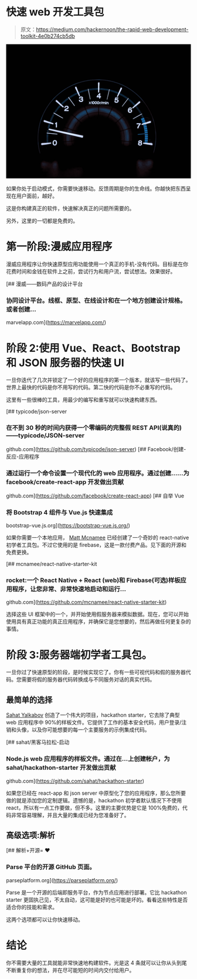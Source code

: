 # 快速 web 开发工具包

> 原文：<https://medium.com/hackernoon/the-rapid-web-development-toolkit-4e0b274cb5db>

![](img/54be3f5baeae10e766773eaa4dd17603.png)

如果你处于启动模式，你需要快速移动。反馈周期是你的生命线。你越快把东西呈现在用户面前，越好。

这是你构建真正的软件，快速解决真正的问题所需要的。

另外，这里的一切都是免费的。

# 第一阶段:漫威应用程序

漫威应用程序让你快速原型应用功能使用一个真正的手机-没有代码。目标是在你花费时间和金钱在软件上之前，尝试行为和用户流，尝试想法。效果很好。

[](https://marvelapp.com/) [## 漫威——数码产品的设计平台

### 协同设计平台。线框、原型、在线设计和在一个地方创建设计规格。或者创建…

marvelapp.com](https://marvelapp.com/) 

# 阶段 2:使用 Vue、React、Bootstrap 和 JSON 服务器的快速 UI

一旦你迭代了几次并锁定了一个好的应用程序的第一个版本，就该写一些代码了。世界上最快的代码是你不用写的代码。第二快的代码是你不必重写的代码。

这里有一些很棒的工具，用最少的编写和重写就可以快速构建东西。

[](https://github.com/typicode/json-server) [## typicode/json-server

### 在不到 30 秒的时间内获得一个零编码的完整假 REST API(说真的)——typicode/JSON-server

github.com](https://github.com/typicode/json-server) [](https://github.com/facebook/create-react-app) [## Facebook/创建-反应-应用程序

### 通过运行一个命令设置一个现代化的 web 应用程序。通过创建……为 facebook/create-react-app 开发做出贡献

github.com](https://github.com/facebook/create-react-app)  [## 自举 Vue

### 将 Bootstrap 4 组件与 Vue.js 快速集成

bootstrap-vue.js.org](https://bootstrap-vue.js.org/) 

如果你需要一个本地应用， [Matt Mcnamee](https://medium.com/u/9c6871161689?source=post_page-----4e0b274cb5db--------------------------------) 已经创建了一个奇妙的 react-native 初学者工具包。不过它使用的是 firebase，这是一款付费产品。见下面的开源和免费更换。

[](https://github.com/mcnamee/react-native-starter-kit) [## mcnamee/react-native-starter-kit

### rocket:一个 React Native + React (web)和 Firebase(可选)样板应用程序，让您非常、非常快速地启动和运行…

github.com](https://github.com/mcnamee/react-native-starter-kit) 

选择这些 UI 框架中的一个，并开始使用假服务器来模拟数据。现在，您可以开始使用具有真正功能的真正应用程序，并确保它是您想要的，然后再做任何更复杂的事情。

# 阶段 3:服务器端初学者工具包。

一旦你过了快速原型的阶段，是时候实现它了。你有一些可视代码和假的服务器代码。您需要将假的服务器代码转换成与不同服务对话的真实代码。

## 最简单的选择

[Sahat Yalkabov](https://medium.com/u/56f3e2d45338?source=post_page-----4e0b274cb5db--------------------------------) 创造了一个伟大的项目，hackathon starter，它去除了典型 web 应用程序中 90%的样板文件。它提供了工作的基本安全代码，用户登录/注销和头像，以及你可能想要的每一个主要服务的示例集成代码。

[](https://github.com/sahat/hackathon-starter) [## sahat/黑客马拉松-启动

### Node.js web 应用程序的样板文件。通过在…上创建帐户，为 sahat/hackathon-starter 开发做出贡献

github.com](https://github.com/sahat/hackathon-starter) 

如果您已经在 react-app 和 json server 中原型化了您的应用程序，那么您所要做的就是添加您的定制逻辑。遗憾的是，hackathon 初学者默认情况下不使用 react，所以有一点工作要做，但不多。这里的主要优势是它是 100%免费的，代码非常容易理解，并且大量的集成已经为您准备好了。

## 高级选项:解析

[](https://parseplatform.org/) [## 解析+开源= ❤️

### Parse 平台的开源 GitHub 页面。

parseplatform.org](https://parseplatform.org/) 

Parse 是一个开源的后端即服务平台，作为节点应用进行部署。它比 hackathon starter 更固执己见，不太自动，这可能是好的也可能是坏的。看看这些特性是否适合你的技能和需求。

这两个选项都可以让你快速移动。

# 结论

你不需要大量的工具就能非常快速地构建软件。光是这 4 条就可以让你从头到尾不断重复你的想法，并在尽可能短的时间内交付给用户。